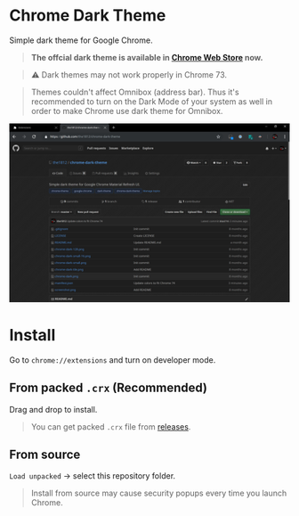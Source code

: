 # Chrome Dark Theme

Simple dark theme for Google Chrome.

> **The offcial dark theme is available in [Chrome Web Store](https://chrome.google.com/webstore/detail/just-black/aghfnjkcakhmadgdomlmlhhaocbkloab) now.**

> ⚠ Dark themes may not work properly in Chrome 73.

> Themes couldn't affect Omnibox (address bar). Thus it's recommended to turn on the Dark Mode of your system as well in order to make Chrome use dark theme for Omnibox.

![Screenshot](screenshot.png)

# Install
Go to `chrome://extensions` and turn on developer mode.

## From packed `.crx` (Recommended)
Drag and drop to install.

> You can get packed `.crx` file from [releases](https://github.com/the1812/chrome-dark-theme/releases).
## From source
`Load unpacked` → select this repository folder.
> Install from source may cause security popups every time you launch Chrome.
